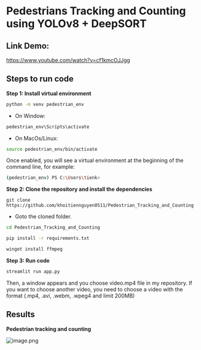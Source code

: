 # Pedestrians Tracking and Counting using YOLOv8 + DeepSORT

## **Link Demo:**

https://www.youtube.com/watch?v=cf1kmcOJJgg

## Steps to run code

**Step 1: Install virtual environment**

```bash
python -m venv pedestrian_env
```

- On Window:

```bash
pedestrian_env\Scripts\activate
```

- On MacOs/Linux:

```bash
source pedestrian_env/bin/activate
```

Once enabled, you will see a virtual environment at the beginning of the command line, for example:

```bash
(pedestrian_env) PS C:\Users\tienk> 
```

**Step 2: Clone the repository and install the dependencies**

```
git clone https://github.com/khoitiennguyen0511/Pedestrian_Tracking_and_Counting.git
```

- Goto the cloned folder.

```bash
cd Pedestrian_Tracking_and_Counting
```

```bash
pip install -r requirements.txt
```

```bash
winget install ffmpeg
```

**Step 3: Run code**

```bash
streamlit run app.py
```

Then, a window appears and you choose video.mp4 file in my repository. If you want to choose another video, you need to choose a video with the format (.mp4, .avi, .webm, .wpeg4 and limit 200MB)

## Results

**Pedestrian tracking and counting**

![image.png](attachment:9871cb2c-30e7-4ad3-812d-6338cfa7cb49:image.png)
